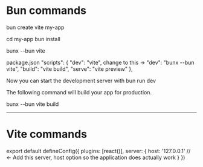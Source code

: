 # Bun commands
bun create vite my-app

cd my-app
bun install

bunx --bun vite

package.json
"scripts": {
  "dev": "vite", change to this -> "dev": "bunx --bun vite",
  "build": "vite build",
  "serve": "vite preview"
},

Now you can start the development server with bun run dev

The following command will build your app for production.

bunx --bun vite build

------------------------

# Vite commands

export default defineConfig({
  plugins: [react()],
  server: {
    host: '127.0.0.1' // <- Add this server, host option so the application does actually work
  }
})
